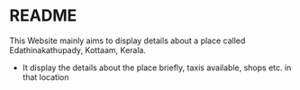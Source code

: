 # README

This Website mainly aims to display details about a place called Edathinakathupady, Kottaam, Kerala.

* It display the details about the place briefly, taxis available, shops etc. in that location
